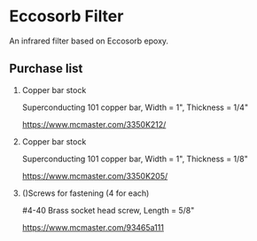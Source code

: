 # Eccosorb Filter
An infrared filter based on Eccosorb epoxy.

## Purchase list
1. Copper bar stock

    Superconducting 101 copper bar, Width = 1", Thickness = 1/4"

    https://www.mcmaster.com/3350K212/
    
2. Copper bar stock

    Superconducting 101 copper bar, Width = 1", Thickness = 1/8"
    
    https://www.mcmaster.com/3350K205/

3. ()Screws for fastening (4 for each)

    \#4-40 Brass socket head screw, Length = 5/8"

    https://www.mcmaster.com/93465a111
